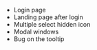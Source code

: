 * Login page
* Landing page after login
* Multiple select hidden icon
* Modal windows
* Bug on the tooltip